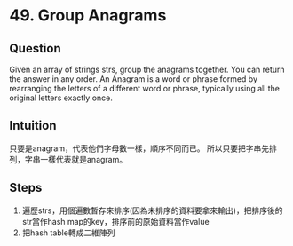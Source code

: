 # 49. Group Anagrams
## Question
Given an array of strings strs, group the anagrams together. You can return the answer in any order.
An Anagram is a word or phrase formed by rearranging the letters of a different word or phrase, typically using all the original letters exactly once.
## Intuition
只要是anagram，代表他們字母數一樣，順序不同而已。
所以只要把字串先排列，字串一樣代表就是anagram。
## Steps
1. 遍歷strs，用個遍數暫存來排序(因為未排序的資料要拿來輸出)，把排序後的str當作hash map的key，排序前的原始資料當作value
2. 把hash table轉成二維陣列